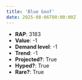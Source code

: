 ```yaml
---
title: 'Blue Goof'
date: 2025-08-06T00:00:00Z
---
```

- **RAP**: 3183
- **Value**: -1
- **Demand level**: -1
- **Trend**: -1
- **Projected?**: True
- **Hyped?**: True
- **Rare?**: True
